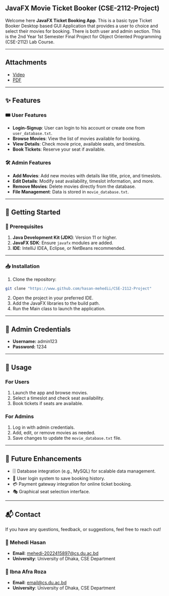 ## JavaFX Movie Ticket Booker (CSE-2112-Project)

Welcome here **JavaFX Ticket Booking App**. This is a basic type Ticket Booker Desktop based GUI Application that provides a user to choice and select their movies for booking. There is both user and admin section. This is the 2nd Year 1st Semester Final Project for Object Oriented Programming (CSE-2112) Lab Course.

---

## Attachments

  - [Video](https://www.youtube.com/url_of_this_video)
  - [PDF](Project.pdf)

---

## ✨ Features

### 🎟️ User Features
- **Login-Signup**: User can login to his account or create one from `user_database.txt`.
- **Browse Movies**: View the list of movies available for booking.
- **View Details**: Check movie price, available seats, and timeslots.
- **Book Tickets**: Reserve your seat if available.

### 🛠️ Admin Features
- **Add Movies**: Add new movies with details like title, price, and timeslots.
- **Edit Details**: Modify seat availability, timeslot information, and more.
- **Remove Movies**: Delete movies directly from the database.
- **File Management**: Data is stored in `movie_database.txt`.

---

## 🚀 Getting Started

### 🔧 Prerequisites
1. **Java Development Kit (JDK)**: Version 11 or higher.
2. **JavaFX SDK**: Ensure `javafx` modules are added.
3. **IDE**: IntelliJ IDEA, Eclipse, or NetBeans recommended.

---

### 📥 Installation
1. Clone the repository:
 ```bash
 git clone "https://www.github.com/hasan-mehedii/CSE-2112-Project"
```
2. Open the project in your preferred IDE.
3. Add the JavaFX libraries to the build path.
4. Run the Main class to launch the application.

---

## 🔐 Admin Credentials
  - **Username:** admin123
  - **Password:** 1234

---

## 📖 Usage

### For Users
1. Launch the app and browse movies.
2. Select a timeslot and check seat availability.
3. Book tickets if seats are available.

### For Admins
1. Log in with admin credentials.
2. Add, edit, or remove movies as needed.
3. Save changes to update the `movie_database.txt` file.

---

## 🌟 Future Enhancements
- 🗄️ Database integration (e.g., MySQL) for scalable data management.
- 👥 User login system to save booking history.
- 💳 Payment gateway integration for online ticket booking.
- 🎭 Graphical seat selection interface.

---

## 📬 Contact  

If you have any questions, feedback, or suggestions, feel free to reach out!  

### 👤 Mehedi Hasan  
- **Email**: [mehedi-2022415897@cs.du.ac.bd](mailto:mehedi-2022415897@cs.du.ac.bd)  
- **University**: University of Dhaka, CSE Department  

### 👤 Ibna Afra Roza  
- **Email**: [email@cs.du.ac.bd](mailto:email@cs.du.ac.bd)  
- **University**: University of Dhaka, CSE Department  

